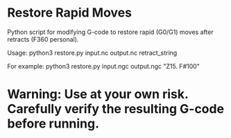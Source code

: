 # Restore Rapid Moves
Python script for modifying G-code to restore rapid (G0/G1) moves after retracts (F360 personal).

Usage:
python3 restore.py input.nc output.nc retract_string

For example:
python3 restore.py input.ngc output.ngc "Z15. F#100"

# Warning: Use at your own risk. Carefully verify the resulting G-code before running.
